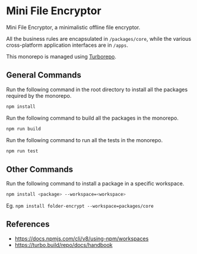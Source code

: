 # Mini File Encryptor

Mini File Encryptor, a minimalistic offline file encryptor.

All the business rules are encapsulated in `/packages/core`, while the various cross-platform application interfaces are in `/apps`.

This monorepo is managed using [Turborepo](https://turbo.build/repo).

## General Commands

Run the following command in the root directory to install all the packages required by the monorepo.

```bash
npm install
```

Run the following command to build all the packages in the monorepo.

```bash
npm run build
```

Run the following command to run all the tests in the monorepo.

```bash
npm run test
```

## Other Commands

Run the following command to install a package in a specific workspace.

```bash
npm install <package> --workspace=<workspace>
```

Eg. `npm install folder-encrypt --workspace=packages/core`

## References

- <https://docs.npmjs.com/cli/v8/using-npm/workspaces>
- <https://turbo.build/repo/docs/handbook>
